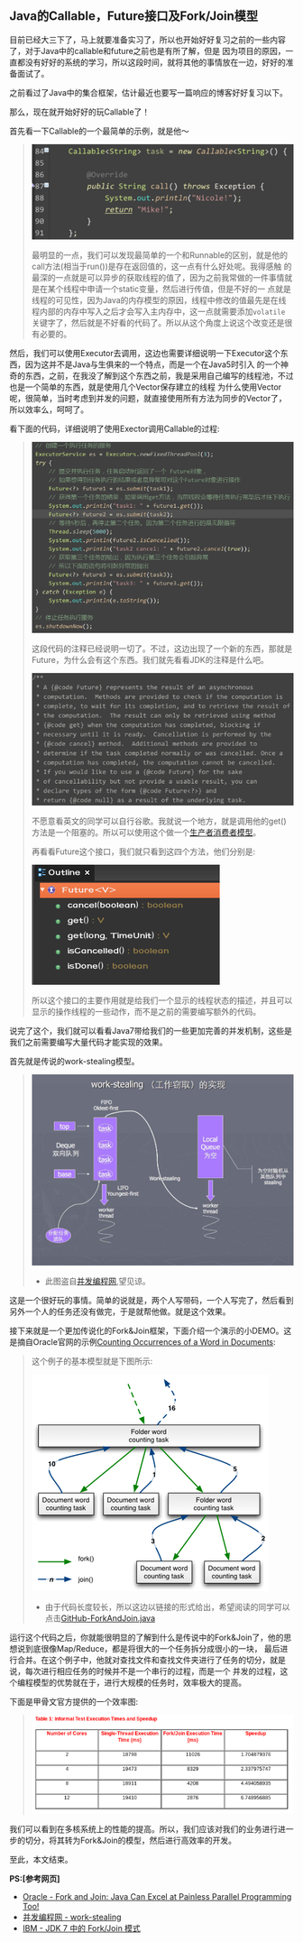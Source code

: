 Java的Callable，Future接口及Fork/Join模型
---

目前已经大三下了，马上就要准备实习了，所以也开始好好复习之前的一些内容了，对于Java中的callable和future之前也是有所了解，但是
因为项目的原因，一直都没有好好的系统的学习，所以这段时间，就将其他的事情放在一边，好好的准备面试了。

之前看过了Java中的集合框架，估计最近也要写一篇响应的博客好好复习以下。

那么，现在就开始好好的玩Callable了！

首先看一下Callable的一个最简单的示例，就是他～
> ![image](images/2014-04-02-1.png)
>
> 最明显的一点，我们可以发现最简单的一个和Runnable的区别，就是他的call方法(相当于run())是存在返回值的，这一点有什么好处呢。我得感触
的最深的一点就是可以异步的获取线程的值了，因为之前我常做的一件事情就是在某个线程中申请一个static变量，然后进行传值，但是不好的一
点就是线程的可见性，因为Java的内存模型的原因，线程中修改的值最先是在线程内部的内存中写入之后才会写入主内存中，这一点就需要添加`volatile`
关键字了，然后就是不好看的代码了。所以从这个角度上说这个改变还是很有必要的。

然后，我们可以使用Executor去调用，这边也需要详细说明一下Executor这个东西，因为这并不是Java与生俱来的一个特点，而是一个在Java5时引入
的一个神奇的东西，之前，在我没了解到这个东西之前，我是采用自己编写的线程池，不过也是一个简单的东西，就是使用几个Vector保存建立的线程
为什么使用Vector呢，很简单，当时考虑到并发的问题，就直接使用所有方法为同步的Vector了，所以效率么，呵呵了。

看下面的代码，详细说明了使用Exector调用Callable的过程:
> ![image](images/2014-04-02-2.png)
>
> 这段代码的注释已经说明一切了。不过，这边出现了一个新的东西，那就是Future，为什么会有这个东西。我们就先看看JDK的注释是什么吧。
> 
> ![image](images/2014-04-02-3.png)
> 
> 不愿意看英文的同学可以自行谷歌。我就说一个地方，就是调用他的get()方法是一个阻塞的。所以可以使用这个做一个[生产者消费者模型](https://webcache.googleusercontent.com/search?q=cache:5aXQn3y5rQ4J:zh.wikipedia.org/zh-cn/%25E7%2594%259F%25E4%25BA%25A7%25E8%2580%2585%25E6%25B6%2588%25E8%25B4%25B9%25E8%2580%2585%25E9%2597%25AE%25E9%25A2%2598+&cd=1&hl=zh-CN&ct=clnk&gl=cn)。
> 
> 再看看Future这个接口，我们就只看到这四个方法，他们分别是:
>
> ![image](images/2014-04-02-4.png)
> 
> 所以这个接口的主要作用就是给我们一个显示的线程状态的描述，并且可以显示的操作线程的一些动作，而不是之前的需要编写额外的代码。

说完了这个，我们就可以看看Java7带给我们的一些更加完善的并发机制，这些是我们之前需要编写大量代码才能实现的效果。

首先就是传说的work-stealing模型。
> ![image](images/work-stealing-1.jpg)
>
> + 此图盗自[并发编程网](http://ifeve.com/java7-fork-join-and-closure/),望见谅。

这是一个很好玩的事情。简单的说就是，两个人写带码，一个人写完了，然后看到另外一个人的任务还没有做完，于是就帮他做。就是这个效果。

接下来就是一个更加传说化的Fork&Join框架，下面介绍一个演示的小DEMO。这是摘自Oracle官网的示例[Counting Occurrences of a Word in Documents](http://www.oracle.com/technetwork/articles/java/fork-join-422606.html):
> 这个例子的基本模型就是下图所示:
>
> ![image](images/2014-04-02-5.png)
> 
> + 由于代码长度较长，所以这边以链接的形式给出，希望阅读的同学可以点击[GitHub-ForkAndJoin.java](code/ForkAndJoin.java)

运行这个代码之后，你就能很明显的了解到什么是传说中的Fork&Join了，他的思想说到底很像Map/Reduce，都是将很大的一个任务拆分成很小的一块，
最后进行合并。在这个例子中，他就对查找文件和查找文件夹进行了任务的切分，就是说，每次进行相应任务的时候并不是一个串行的过程，而是一个
并发的过程，这个编程模型的优势就在于，进行大规模的任务时，效率极大的提高。

下面是甲骨文官方提供的一个效率图:
> ![image](images/2014-04-02-6.png)

我们可以看到在多核系统上的性能的提高。所以，我们应该对我们的业务进行进一步的切分，将其转为Fork&Join的模型，然后进行高效率的开发。

至此，本文结束。

**PS:[参考网页]**
+ [Oracle - Fork and Join: Java Can Excel at Painless Parallel Programming Too!](http://www.oracle.com/technetwork/articles/java/fork-join-422606.html)
+ [并发编程网 - work-stealing](http://ifeve.com/java7-fork-join-and-closure/)
+ [IBM - JDK 7 中的 Fork/Join 模式](http://www.ibm.com/developerworks/cn/java/j-lo-forkjoin/)